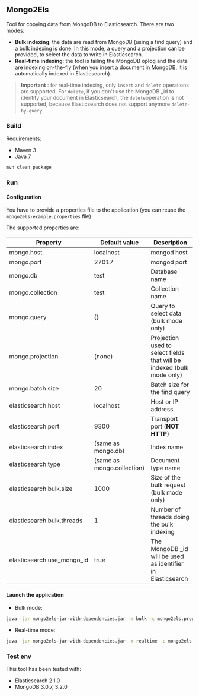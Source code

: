 ## Mongo2Els

Tool for copying data from MongoDB to Elasticsearch. There are two modes:
* __Bulk indexing__: the data are read from MongoDB (using a find query) and a bulk indexing is done. In this mode, a query and a projection can be provided, to select the data to write in Elasticsearch.
* __Real-time indexing__: the tool is tailing the MongoDB oplog and the data are indexing on-the-fly (when you insert a document in MongoDB, it is automatically indexed in Elasticsearch).

> **Important** : for real-time indexing, only `insert` and `delete` operations are supported.
> For `delete`, if you don't use the MongoDB _id to identify your document in Elasticsearch, the `delete`operation is not supported,
 because Elasticsearch does not support anymore `delete-by-query`.


### Build

Requirements:
* Maven 3
* Java 7

```bash
mvn clean package
```

### Run

#### Configuration

You have to provide a properties file to the application (you can reuse the `mongo2els-example.properties` file).

The supported properties are:


Property                   | Default value              | Description
-------------------------- | -------------------------- | ----------------------------------------------------------------------
mongo.host                 | localhost                  | mongod host
mongo.port                 | 27017                      | mongod port
mongo.db                   | test                       | Database name
mongo.collection           | test                       | Collection name
mongo.query                | {}                         | Query to select data (bulk mode only)
mongo.projection           | (none)                     | Projection used to select fields that will be indexed (bulk mode only)
mongo.batch.size           | 20                         | Batch size for the find query
elasticsearch.host         | localhost                  | Host or IP address
elasticsearch.port         | 9300                       | Transport port (**NOT HTTP**)
elasticsearch.index        | (same as mongo.db)         | Index name
elasticsearch.type         | (same as mongo.collection) | Document type name
elasticsearch.bulk.size    | 1000                       | Size of the bulk request (bulk mode only)
elasticsearch.bulk.threads | 1                          | Number of threads doing the bulk indexing
elasticsearch.use_mongo_id | true                       | The MongoDB _id will be used as identifier in Elasticsearch



#### Launch the application

* Bulk mode:
```bash
java -jar mongo2els-jar-with-dependencies.jar -m bulk -c mongo2els.properties
```

* Real-time mode:
```bash
java -jar mongo2els-jar-with-dependencies.jar -m realtime -c mongo2els.properties
```


### Test env

This tool has been tested with:
* Elasticsearch 2.1.0
* MongoDB 3.0.7, 3.2.0

